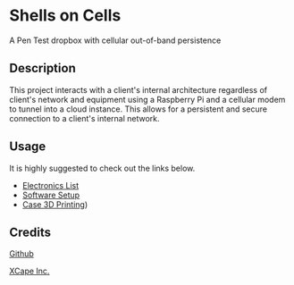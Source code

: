 # Shells on Cells

A Pen Test dropbox with cellular out-of-band persistence

## Description

This project interacts with a client's internal architecture regardless of client's network and equipment using a Raspberry Pi and a cellular modem to tunnel into a cloud instance. This allows for a persistent and secure connection to a client's internal network.

## Usage

It is highly suggested to check out the links below.

- [Electronics List](./docs/BOM.md)
- [Software Setup](./docs/SETUP.md)
- [Case 3D Printing](./docs/CASE.md))

## Credits

[Github](https://github.com/cellphonedude)

[XCape Inc.](https://xcapeinc.com/index.html)
